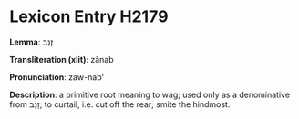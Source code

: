 # Lexicon Entry H2179

**Lemma**: זָנַב

**Transliteration (xlit)**: zânab

**Pronunciation**: zaw-nab'

**Description**:
a primitive root meaning to wag; used only as a denominative from זָנָב; to curtail, i.e. cut off the rear; smite the hindmost.
